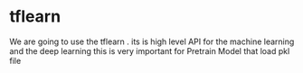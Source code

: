# tflearn
We are going to use the tflearn . its is high level API for the machine learning and the deep learning this is very important for Pretrain Model that load pkl file 

